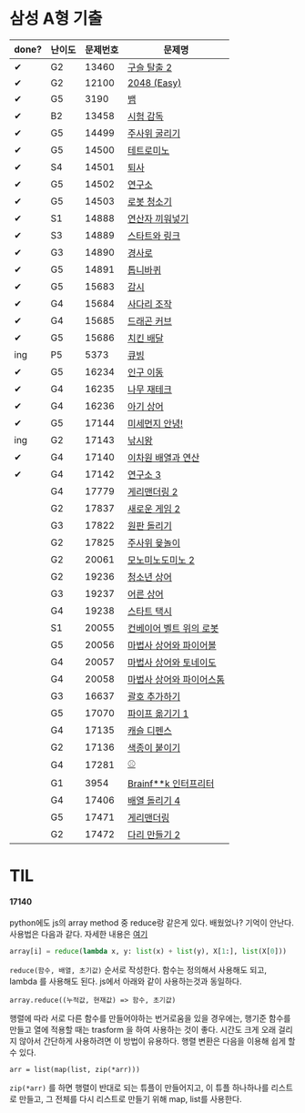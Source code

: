 # 삼성 A형 기출




| done? | 난이도 | 문제번호 | 문제명                                                       |
| ----- | ------ | :------- | ------------------------------------------------------------ |
| ✔     | G2     | 13460    | [구슬 탈출 2](https://www.acmicpc.net/problem/13460)         |
| ✔     | G2     | 12100    | [2048 (Easy)](https://www.acmicpc.net/problem/12100)         |
| ✔     | G5     | 3190     | [뱀](https://www.acmicpc.net/problem/3190)                   |
| ✔     | B2     | 13458    | [시험 감독](https://www.acmicpc.net/problem/13458)           |
| ✔     | G5     | 14499    | [주사위 굴리기](https://www.acmicpc.net/problem/14499)       |
| ✔     | G5     | 14500    | [테트로미노](https://www.acmicpc.net/problem/14500)          |
| ✔     | S4     | 14501    | [퇴사](https://www.acmicpc.net/problem/14501)                |
| ✔     | G5     | 14502    | [연구소](https://www.acmicpc.net/problem/14502)              |
| ✔     | G5     | 14503    | [로봇 청소기](https://www.acmicpc.net/problem/14503)         |
| ✔     | S1     | 14888    | [연산자 끼워넣기](https://www.acmicpc.net/problem/14888)     |
| ✔     | S3     | 14889    | [스타트와 링크](https://www.acmicpc.net/problem/14889)       |
| ✔     | G3     | 14890    | [경사로](https://www.acmicpc.net/problem/14890)              |
| ✔     | G5     | 14891    | [톱니바퀴](https://www.acmicpc.net/problem/14891)            |
| ✔     | G5     | 15683    | [감시](https://www.acmicpc.net/problem/15683)                |
| ✔     | G4     | 15684    | [사다리 조작](https://www.acmicpc.net/problem/15684)         |
| ✔     | G4     | 15685    | [드래곤 커브](https://www.acmicpc.net/problem/15685)         |
| ✔     | G5     | 15686    | [치킨 배달](https://www.acmicpc.net/problem/15686)           |
|  ing  | P5     | 5373     | [큐빙](https://www.acmicpc.net/problem/5373)                 |
| ✔     | G5     | 16234    | [인구 이동](https://www.acmicpc.net/problem/16234)           |
| ✔     | G4     | 16235    | [나무 재테크](https://www.acmicpc.net/problem/16235)         |
| ✔     | G4     | 16236    | [아기 상어](https://www.acmicpc.net/problem/16236)           |
| ✔     | G5     | 17144    | [미세먼지 안녕!](https://www.acmicpc.net/problem/17144)      |
| ing   | G2     | 17143    | [낚시왕](https://www.acmicpc.net/problem/17143)              |
| ✔     | G4     | 17140    | [이차원 배열과 연산](https://www.acmicpc.net/problem/17140)  |
| ✔     | G4     | 17142    | [연구소 3](https://www.acmicpc.net/problem/17142)            |
|       | G4     | 17779    | [게리맨더링 2](https://www.acmicpc.net/problem/17779)        |
|       | G2     | 17837    | [새로운 게임 2](https://www.acmicpc.net/problem/17837)       |
|       | G3     | 17822    | [원판 돌리기](https://www.acmicpc.net/problem/17822)         |
|       | G2     | 17825    | [주사위 윷놀이](https://www.acmicpc.net/problem/17825)       |
|       | G2     | 20061    | [모노미노도미노 2](https://www.acmicpc.net/problem/20061)    |
|       | G2     | 19236    | [청소년 상어](https://www.acmicpc.net/problem/19236)         |
|       | G3     | 19237    | [어른 상어](https://www.acmicpc.net/problem/19237)           |
|       | G4     | 19238    | [스타트 택시](https://www.acmicpc.net/problem/19238)         |
|       | S1     | 20055    | [컨베이어 벨트 위의 로봇](https://www.acmicpc.net/problem/20055) |
|       | G5     | 20056    | [마법사 상어와 파이어볼](https://www.acmicpc.net/problem/20056) |
|       | G4     | 20057    | [마법사 상어와 토네이도](https://www.acmicpc.net/problem/20057) |
|       | G4     | 20058    | [마법사 상어와 파이어스톰](https://www.acmicpc.net/problem/20058) |
|       | G3     | 16637    | [괄호 추가하기](https://www.acmicpc.net/problem/16637)       |
|       | G5     | 17070    | [파이프 옮기기 1](https://www.acmicpc.net/problem/17070)     |
|       | G4     | 17135    | [캐슬 디펜스](https://www.acmicpc.net/problem/17135)         |
|       | G2     | 17136    | [색종이 붙이기](https://www.acmicpc.net/problem/17136)       |
|       | G4     | 17281    | [⚾](https://www.acmicpc.net/problem/17281)                   |
|       | G1     | 3954     | [Brainf**k 인터프리터](https://www.acmicpc.net/problem/3954) |
|       | G4     | 17406    | [배열 돌리기 4](https://www.acmicpc.net/problem/17406)       |
|       | G5     | 17471    | [게리맨더링](https://www.acmicpc.net/problem/17471)          |
|       | G2     | 17472    | [다리 만들기 2](https://www.acmicpc.net/problem/17472)       |





# TIL

#### 17140

python에도 js의 array method 중 reduce랑 같은게 있다. 배웠었나? 기억이 안난다. 사용법은 다음과 같다. 자세한 내용은 [여기](https://docs.python.org/3/library/functools.html#functools.reduce)

```python
array[i] = reduce(lambda x, y: list(x) + list(y), X[1:], list(X[0]))
```

`reduce(함수, 배열, 초기값)` 순서로 작성한다. 함수는 정의해서 사용해도 되고, lambda 를 사용해도 된다. js에서 아래와 같이 사용하는것과 동일하다.

```
array.reduce((누적값, 현재값) => 함수, 초기값)
```



행렬에 따라 서로 다른 함수를 만들어야하는 번거로움을 있을 경우에는, 행기준 함수를 만들고 열에 적용할 때는 trasform 을 하여 사용하는 것이 좋다. 시간도 크게 오래 걸리지 않아서 간단하게 사용하려면 이 방법이 유용하다. 행렬 변환은 다음을 이용해 쉽게 할 수 있다.

```
arr = list(map(list, zip(*arr)))
```

`zip(*arr)` 를 하면 행렬이 반대로 되는 튜플이 만들어지고, 이 튜플 하나하나를 리스트로 만들고, 그 전체를 다시 리스트로 만들기 위해 map, list를 사용한다.

